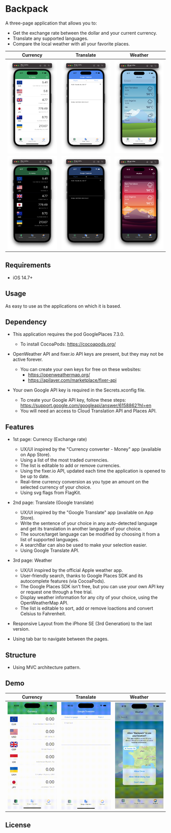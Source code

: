 #  Backpack

A three-page application that allows you to:
* Get the exchange rate between the dollar and your current currency.
* Translate any supported languages.
* Compare the local weather with all your favorite places.

|Currency|Translate|Weather|
|--|--|--|
|<img src="/Resources/iPhone-14-Pro-Currency-Light.png" width="200">|<img src="/Resources/iPhone-14-Pro-Translate-Light.png" width="200">|<img src="/Resources/iPhone-14-Pro-Weather-Light.png" width="200">|
|<img src="/Resources/iPhone-14-Pro-Currency-Dark.png" width="200">|<img src="/Resources/iPhone-14-Pro-Translate-Dark.png" width="200">|<img src="/Resources/iPhone-14-Pro-Weather-Dark.png" width="200">|

## Requirements

* iOS 14.7+

## Usage

As easy to use as the applications on which it is based.

## Dependency

* This application requires the pod GooglePlaces 7.3.0.
    * To install CocoaPods: https://cocoapods.org/

* OpenWeather API and fixer.io API keys are present, but they may not be active forever.
    * You can create your own keys for free on these websites:
        * https://openweathermap.org/
        * https://apilayer.com/marketplace/fixer-api

* Your own Google API key is required in the Secrets.xconfig file.
    * To create your Google API key, follow these steps: https://support.google.com/googleapi/answer/6158862?hl=en
    * You will need an access to Cloud Translation API and Places API.

## Features

* 1st page: Currency (Exchange rate)
    * UX/UI inspired by the "Currency converter - Money" app (available on App Store).
    * Using a list of the most traded currencies.
    * The list is editable to add or remove currencies.
    * Using the fixer.io API, updated each time the application is opened to be up to date.
    * Real-time currency conversion as you type an amount on the selected currency of your choice.
    * Using svg flags from FlagKit.

* 2nd page: Translate (Google translate)
    * UX/UI inspired by the "Google Translate" app (available on App Store).
    * Write the sentence of your choice in any auto-detected language and get its translation in another language of your choice.
    * The source/target language can be modified by choosing it from a list of supported languages.
    * A searchBar can also be used to make your selection easier. 
    * Using Google Translate API.

* 3rd page: Weather
    * UX/UI inspired by the official Apple weather app.
    * User-friendly search, thanks to Google Places SDK and its autocomplete features (via CocoaPods).
    * The Google Places SDK isn't free, but you can use your own API key or request one through a free trial.
    * Display weather information for any city of your choice, using the OpenWeatherMap API.
    * The list is editable to sort, add or remove loactions and convert Celsius to Fahrenheit.

* Responsive Layout from the iPhone SE (3rd Generation) to the last version.
* Using tab bar to navigate between the pages.

## Structure

* Using MVC architecture pattern.

## Demo

|Currency|Translate|Weather|
|--|--|--|
|<img src="/Resources/Demo-iPhone-14-Pro-Currency.gif" width="220">|<img src="/Resources/Demo-iPhone-14-Pro-Translate.gif" width="220">|<img src="/Resources/Demo-iPhone-14-Pro-Weather.gif" width="220">|

## License
